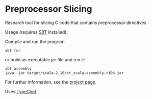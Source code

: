 Preprocessor Slicing
====================

Research tool for slicing C code that contains preprocessor directives.

Usage (requires [SBT](http://www.scala-sbt.org/) installed):

Compile and run the program
```
sbt run
```

or build an executable jar file and run it:
```
sbt assembly
java -jar target/scala-2.10/cr_scala-assembly-r104.jar
```

For further information, see the [project page](https://www.isf.cs.tu-bs.de/cms/team/schulze/material/varslice/index.html).


Uses [TypeChef](https://github.com/ckaestne/TypeChef)

